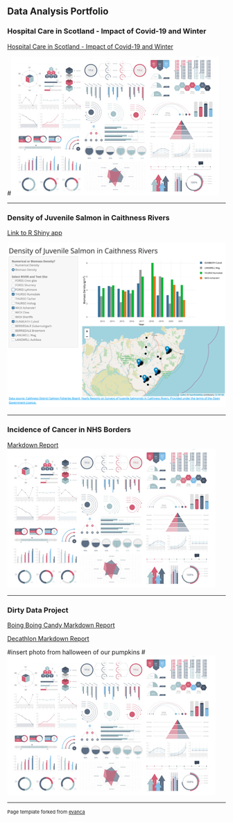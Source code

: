 ## Data Analysis Portfolio

### Hospital Care in Scotland - Impact of Covid-19 and Winter


[Hospital Care in Scotland - Impact of Covid-19 and Winter]()

#<img src="images/dummy_thumbnail.jpg?raw=true"/>

---
### Density of Juvenile Salmon in Caithness Rivers

[Link to R Shiny app](https://e4z4az-fiona-carson.shinyapps.io/fish_dashboard/)



<img src="images/salmon_dashboard_screenshot.png?raw=true"/>

---
### Incidence of Cancer in NHS Borders
[Markdown Report](/cancer_incidence_data_investigation.html)
<img src="images/dummy_thumbnail.jpg?raw=true"/>

---
### Dirty Data Project

[Boing Boing Candy Markdown Report](http://example.com/)

[Decathlon Markdown Report](http://example.com/)

#insert photo from halloween of our pumpkins
#<img src="images/dummy_thumbnail.jpg?raw=true"/>





---
<p style="font-size:11px">Page template forked from <a href="https://github.com/evanca/quick-portfolio">evanca</a></p>
<!-- Remove above link if you don't want to attibute -->
